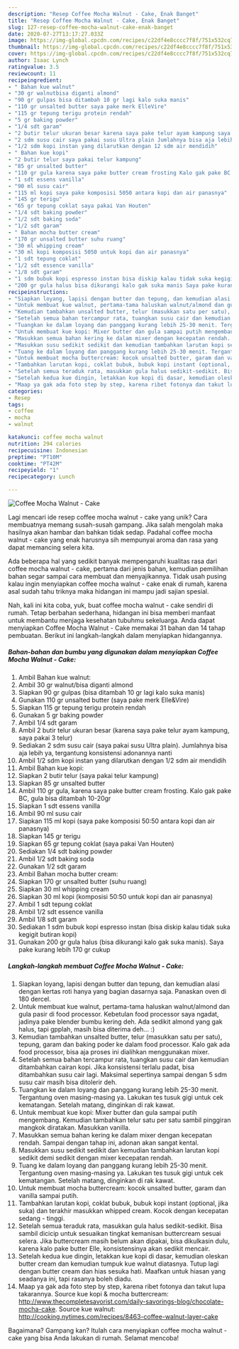 ```yaml
---
description: "Resep Coffee Mocha Walnut - Cake, Enak Banget"
title: "Resep Coffee Mocha Walnut - Cake, Enak Banget"
slug: 127-resep-coffee-mocha-walnut-cake-enak-banget
date: 2020-07-27T13:17:27.033Z
image: https://img-global.cpcdn.com/recipes/c22df4e8cccc7f8f/751x532cq70/coffee-mocha-walnut-cake-foto-resep-utama.jpg
thumbnail: https://img-global.cpcdn.com/recipes/c22df4e8cccc7f8f/751x532cq70/coffee-mocha-walnut-cake-foto-resep-utama.jpg
cover: https://img-global.cpcdn.com/recipes/c22df4e8cccc7f8f/751x532cq70/coffee-mocha-walnut-cake-foto-resep-utama.jpg
author: Isaac Lynch
ratingvalue: 3.5
reviewcount: 11
recipeingredient:
- " Bahan kue walnut"
- "30 gr walnutbisa diganti almond"
- "90 gr gulpas bisa ditambah 10 gr lagi kalo suka manis"
- "110 gr unsalted butter saya pake merk ElleVire"
- "115 gr tepung terigu protein rendah"
- "5 gr baking powder"
- "1/4 sdt garam"
- "2 butir telur ukuran besar karena saya pake telur ayam kampung saya pakai 3 telur"
- "2 sdm susu cair saya pakai susu Ultra plain Jumlahnya bisa aja lebih ya tergantung konsistensi adonannya nanti"
- "1/2 sdm kopi instan yang dilarutkan dengan 12 sdm air mendidih"
- " Bahan kue kopi"
- "2 butir telur saya pakai telur kampung"
- "85 gr unsalted butter"
- "110 gr gula karena saya pake butter cream frosting Kalo gak pake BC gula bisa ditambah 1020gr"
- "1 sdt essens vanilla"
- "90 ml susu cair"
- "115 ml kopi saya pake komposisi 5050 antara kopi dan air panasnya"
- "145 gr terigu"
- "65 gr tepung coklat saya pakai Van Houten"
- "1/4 sdt baking powder"
- "1/2 sdt baking soda"
- "1/2 sdt garam"
- " Bahan mocha butter cream"
- "170 gr unsalted butter suhu ruang"
- "30 ml whipping cream"
- "30 ml kopi komposisi 5050 untuk kopi dan air panasnya"
- "1 sdt tepung coklat"
- "1/2 sdt essence vanilla"
- "1/8 sdt garam"
- "1 sdm bubuk kopi espresso instan bisa diskip kalau tidak suka kegigit butiran kopi"
- "200 gr gula halus bisa dikurangi kalo gak suka manis Saya pake kurang lebih 170 gr cukup"
recipeinstructions:
- "Siapkan loyang, lapisi dengan butter dan tepung, dan kemudian alasi dengan kertas roti hanya yang bagian dasarnya saja. Panaskan oven di 180 dercel."
- "Untuk membuat kue walnut, pertama-tama haluskan walnut/almond dan gula pasir di food processor. Kebetulan food processor saya ngadat, jadinya pake blender bumbu kering deh. Ada sedikit almond yang gak halus, tapi gpplah, masih bisa diterima deh... :)"
- "Kemudian tambahkan unsalted butter, telur (masukkan satu per satu), tepung, garam dan baking poder ke dalam food processor. Kalo gak ada food processor, bisa aja proses ini dialihkan menggunakan mixer."
- "Setelah semua bahan tercampur rata, tuangkan susu cair dan kemudian ditambahkan cairan kopi. Jika konsistensi terlalu padat, bisa ditambahkan susu cair lagi. Maksimal sepertinya sampai dengan 5 sdm susu cair masih bisa ditolerir deh."
- "Tuangkan ke dalam loyang dan panggang kurang lebih 25-30 menit. Tergantung oven masing-masing ya. Lakukan tes tusuk gigi untuk cek kematangan. Setelah matang, dinginkan di rak kawat."
- "Untuk membuat kue kopi: Mixer butter dan gula sampai putih mengembang. Kemudian tambahkan telur satu per satu sambil pinggiran mangkok diratakan. Masukkan vanilla."
- "Masukkan semua bahan kering ke dalam mixer dengan kecepatan rendah. Sampai dengan tahap ini, adonan akan sangat kental."
- "Masukkan susu sedikit sedikit dan kemudian tambahkan larutan kopi sedikit demi sedikit dengan mixer kecepatan rendah."
- "Tuang ke dalam loyang dan panggang kurang lebih 25-30 menit. Tergantung oven masing-masing ya. Lakukan tes tusuk gigi untuk cek kematangan. Setelah matang, dinginkan di rak kawat."
- "Untuk membuat mocha buttercream: kocok unsalted butter, garam dan vanilla sampai putih."
- "Tambahkan larutan kopi, coklat bubuk, bubuk kopi instant (optional, jika suka) dan terakhir masukkan whipped cream. Kocok dengan kecepatan sedang - tinggi."
- "Setelah semua teraduk rata, masukkan gula halus sedikit-sedikit. Bisa sambil dicicip untuk sesuaikan tingkat kemanisan buttercream sesuai selera. Jika buttercream masih belum akan dipakai, bisa dikulkasin dulu, karena kalo pake butter Elle, konsistensinya akan sedikit mencair."
- "Setelah kedua kue dingin, letakkan kue kopi di dasar, kemudian oleskan butter cream dan kemudian tumpuk kue walnut diatasnya. Tutup lagi dengan butter cream dan hias sesuka hati. Maafkan untuk hiasan yang seadanya ini, tapi rasanya boleh diadu."
- "Maap ya gak ada foto step by step, karena ribet fotonya dan takut lupa takarannya. Source kue kopi &amp; mocha buttercream: http://www.thecompletesavorist.com/daily-savorings-blog/chocolate-mocha-cake. Source kue walnut: http://cooking.nytimes.com/recipes/8463-coffee-walnut-layer-cake"
categories:
- Resep
tags:
- coffee
- mocha
- walnut

katakunci: coffee mocha walnut 
nutrition: 294 calories
recipecuisine: Indonesian
preptime: "PT10M"
cooktime: "PT42M"
recipeyield: "1"
recipecategory: Lunch

---
```



![Coffee Mocha Walnut - Cake](https://img-global.cpcdn.com/recipes/c22df4e8cccc7f8f/751x532cq70/coffee-mocha-walnut-cake-foto-resep-utama.jpg)

Lagi mencari ide resep coffee mocha walnut - cake yang unik? Cara membuatnya memang susah-susah gampang. Jika salah mengolah maka hasilnya akan hambar dan bahkan tidak sedap. Padahal coffee mocha walnut - cake yang enak harusnya sih mempunyai aroma dan rasa yang dapat memancing selera kita.



Ada beberapa hal yang sedikit banyak mempengaruhi kualitas rasa dari coffee mocha walnut - cake, pertama dari jenis bahan, kemudian pemilihan bahan segar sampai cara membuat dan menyajikannya. Tidak usah pusing kalau ingin menyiapkan coffee mocha walnut - cake enak di rumah, karena asal sudah tahu triknya maka hidangan ini mampu jadi sajian spesial.


Nah, kali ini kita coba, yuk, buat coffee mocha walnut - cake sendiri di rumah. Tetap berbahan sederhana, hidangan ini bisa memberi manfaat untuk membantu menjaga kesehatan tubuhmu sekeluarga. Anda dapat menyiapkan Coffee Mocha Walnut - Cake memakai 31 bahan dan 14 tahap pembuatan. Berikut ini langkah-langkah dalam menyiapkan hidangannya.

<!--inarticleads1-->

##### Bahan-bahan dan bumbu yang digunakan dalam menyiapkan Coffee Mocha Walnut - Cake:

1. Ambil  Bahan kue walnut:
1. Ambil 30 gr walnut/bisa diganti almond
1. Siapkan 90 gr gulpas (bisa ditambah 10 gr lagi kalo suka manis)
1. Gunakan 110 gr unsalted butter (saya pake merk Elle&amp;Vire)
1. Siapkan 115 gr tepung terigu protein rendah
1. Gunakan 5 gr baking powder
1. Ambil 1/4 sdt garam
1. Ambil 2 butir telur ukuran besar (karena saya pake telur ayam kampung, saya pakai 3 telur)
1. Sediakan 2 sdm susu cair (saya pakai susu Ultra plain). Jumlahnya bisa aja lebih ya, tergantung konsistensi adonannya nanti
1. Ambil 1/2 sdm kopi instan yang dilarutkan dengan 1/2 sdm air mendidih
1. Ambil  Bahan kue kopi:
1. Siapkan 2 butir telur (saya pakai telur kampung)
1. Siapkan 85 gr unsalted butter
1. Ambil 110 gr gula, karena saya pake butter cream frosting. Kalo gak pake BC, gula bisa ditambah 10-20gr
1. Siapkan 1 sdt essens vanilla
1. Ambil 90 ml susu cair
1. Siapkan 115 ml kopi (saya pake komposisi 50:50 antara kopi dan air panasnya)
1. Siapkan 145 gr terigu
1. Siapkan 65 gr tepung coklat (saya pakai Van Houten)
1. Sediakan 1/4 sdt baking powder
1. Ambil 1/2 sdt baking soda
1. Gunakan 1/2 sdt garam
1. Ambil  Bahan mocha butter cream:
1. Siapkan 170 gr unsalted butter (suhu ruang)
1. Siapkan 30 ml whipping cream
1. Siapkan 30 ml kopi (komposisi 50:50 untuk kopi dan air panasnya)
1. Ambil 1 sdt tepung coklat
1. Ambil 1/2 sdt essence vanilla
1. Ambil 1/8 sdt garam
1. Sediakan 1 sdm bubuk kopi espresso instan (bisa diskip kalau tidak suka kegigit butiran kopi)
1. Gunakan 200 gr gula halus (bisa dikurangi kalo gak suka manis). Saya pake kurang lebih 170 gr cukup




<!--inarticleads2-->

##### Langkah-langkah membuat Coffee Mocha Walnut - Cake:

1. Siapkan loyang, lapisi dengan butter dan tepung, dan kemudian alasi dengan kertas roti hanya yang bagian dasarnya saja. Panaskan oven di 180 dercel.
1. Untuk membuat kue walnut, pertama-tama haluskan walnut/almond dan gula pasir di food processor. Kebetulan food processor saya ngadat, jadinya pake blender bumbu kering deh. Ada sedikit almond yang gak halus, tapi gpplah, masih bisa diterima deh... :)
1. Kemudian tambahkan unsalted butter, telur (masukkan satu per satu), tepung, garam dan baking poder ke dalam food processor. Kalo gak ada food processor, bisa aja proses ini dialihkan menggunakan mixer.
1. Setelah semua bahan tercampur rata, tuangkan susu cair dan kemudian ditambahkan cairan kopi. Jika konsistensi terlalu padat, bisa ditambahkan susu cair lagi. Maksimal sepertinya sampai dengan 5 sdm susu cair masih bisa ditolerir deh.
1. Tuangkan ke dalam loyang dan panggang kurang lebih 25-30 menit. Tergantung oven masing-masing ya. Lakukan tes tusuk gigi untuk cek kematangan. Setelah matang, dinginkan di rak kawat.
1. Untuk membuat kue kopi: Mixer butter dan gula sampai putih mengembang. Kemudian tambahkan telur satu per satu sambil pinggiran mangkok diratakan. Masukkan vanilla.
1. Masukkan semua bahan kering ke dalam mixer dengan kecepatan rendah. Sampai dengan tahap ini, adonan akan sangat kental.
1. Masukkan susu sedikit sedikit dan kemudian tambahkan larutan kopi sedikit demi sedikit dengan mixer kecepatan rendah.
1. Tuang ke dalam loyang dan panggang kurang lebih 25-30 menit. Tergantung oven masing-masing ya. Lakukan tes tusuk gigi untuk cek kematangan. Setelah matang, dinginkan di rak kawat.
1. Untuk membuat mocha buttercream: kocok unsalted butter, garam dan vanilla sampai putih.
1. Tambahkan larutan kopi, coklat bubuk, bubuk kopi instant (optional, jika suka) dan terakhir masukkan whipped cream. Kocok dengan kecepatan sedang - tinggi.
1. Setelah semua teraduk rata, masukkan gula halus sedikit-sedikit. Bisa sambil dicicip untuk sesuaikan tingkat kemanisan buttercream sesuai selera. Jika buttercream masih belum akan dipakai, bisa dikulkasin dulu, karena kalo pake butter Elle, konsistensinya akan sedikit mencair.
1. Setelah kedua kue dingin, letakkan kue kopi di dasar, kemudian oleskan butter cream dan kemudian tumpuk kue walnut diatasnya. Tutup lagi dengan butter cream dan hias sesuka hati. Maafkan untuk hiasan yang seadanya ini, tapi rasanya boleh diadu.
1. Maap ya gak ada foto step by step, karena ribet fotonya dan takut lupa takarannya. Source kue kopi &amp; mocha buttercream: http://www.thecompletesavorist.com/daily-savorings-blog/chocolate-mocha-cake. Source kue walnut: http://cooking.nytimes.com/recipes/8463-coffee-walnut-layer-cake




Bagaimana? Gampang kan? Itulah cara menyiapkan coffee mocha walnut - cake yang bisa Anda lakukan di rumah. Selamat mencoba!
